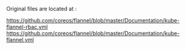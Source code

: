 Original files are located at : 

https://github.com/coreos/flannel/blob/master/Documentation/kube-flannel-rbac.yml
https://github.com/coreos/flannel/blob/master/Documentation/kube-flannel.yml

